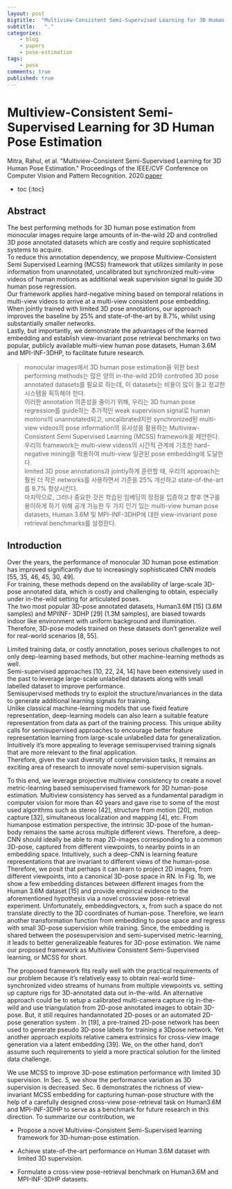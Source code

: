 ```yaml
---
layout: post
bigtitle:  "Multiview-Consistent Semi-Supervised Learning for 3D Human Pose Estimation"
subtitle:   "."
categories:
    - blog
    - papers
    - pose-estimation
tags:
    - pose
comments: true
published: true
---
```




# Multiview-Consistent Semi-Supervised Learning for 3D Human Pose Estimation

Mitra, Rahul, et al. "Multiview-Consistent Semi-Supervised Learning for 3D Human Pose Estimation." Proceedings of the IEEE/CVF Conference on Computer Vision and Pattern Recognition. 2020.[paper](https://openaccess.thecvf.com/content_CVPR_2020/html/Mitra_Multiview-Consistent_Semi-Supervised_Learning_for_3D_Human_Pose_Estimation_CVPR_2020_paper.html)

* toc
{:toc}

## Abstract

The best performing methods for 3D human pose estimation from monocular images require large amounts of in-the-wild 2D and controlled 3D pose annotated datasets which are costly and require sophisticated systems to acquire.  
To reduce this annotation dependency, we propose Multiview-Consistent Semi Supervised Learning (MCSS) framework that utilizes similarity in pose information from unannotated, uncalibrated but synchronized multi-view videos of human motions as additional weak supervision signal to guide 3D human pose regression.  
Our framework applies hard-negative mining based on temporal relations in multi-view videos to arrive at a multi-view consistent pose embedding.  
When jointly trained with limited 3D pose annotations, our approach improves the baseline by 25% and state-of-the-art by 8.7%, whilst using substantially smaller networks.  
Lastly, but importantly, we demonstrate the advantages of the learned embedding and establish view-invariant pose retrieval benchmarks on two popular, publicly available multi-view human pose datasets, Human 3.6M and MPI-INF-3DHP, to facilitate future research.

> monocular images에서 3D human pose estimation을 위한 best performing methods는 많은 양의 in-the-wild 2D와 controlled 3D pose annotated datasets를 필요로 하는데, 이 datasets는 비용이 많이 들고 정교한 시스템을 획득해야 한다.  
이러한 annotation 의존성을 줄이기 위해, 우리는 3D human pose regression를 guide하는 추가적인 weak supervision signal로 human motions의 unannotated되고, uncalibrated지만 synchronized된 multi-view videos의 pose information의 유사성을 활용하는 Multiview-Consistent Semi Supervised Learning (MCSS) framework를 제안한다.  
우리의 framework는 multi-view videos의 시간적 관계에 기초한 hard-negative mining을 적용하여 multi-view 일관된 pose embedding에 도달한다.  
limited 3D pose annotations과 jointly하게 훈련할 때, 우리의 approach는 훨씬 더 작은 networks를 사용하면서 기준을 25% 개선하고 state-of-the-art를 8.7% 향상시킨다.  
마지막으로, 그러나 중요한 것은 학습된 임베딩의 장점을 입증하고 향후 연구를 용이하게 하기 위해 공개 가능한 두 가지 인기 있는 multi-view human pose datasets, Human 3.6M 및 MPI-INF-3DHP에 대한 view-invariant pose retrieval benchmarks를 설정한다.


## Introduction

Over the years, the performance of monocular 3D human pose estimation has improved significantly due to increasingly sophisticated CNN models [55, 35, 46, 45, 30, 49].  
For training, these methods depend on the availability of large-scale 3D-pose annotated data, which is costly and challenging to obtain, especially under in-the-wild setting for articulated poses.  
The two most popular 3D-pose annotated datasets, Human3.6M [15] (3.6M samples) and MPIINF- 3DHP [29] (1.3M samples), are biased towards indoor like environment with uniform background and illumination.  
Therefore, 3D-pose models trained on these datasets don’t generalize well for real-world scenarios [8, 55].


Limited training data, or costly annotation, poses serious challenges to not only deep-learning based methods, but other machine-learning methods as well.  
Semi-supervised approaches [10, 22, 24, 14] have been extensively used in the past to leverage large-scale unlabelled datasets along with small labelled dataset to improve performance.  
Semisupervised methods try to exploit the structure/invariances in the data to generate additional learning signals for training.  
Unlike classical machine-learning models that use fixed feature representation, deep-learning models can also learn a suitable feature representation from data as part of the training process. This unique ability calls for semisupervised approaches to encourage better feature representation learning from large-scale unlabelled data for generalization.  
Intuitively it’s more appealing to leverage semisupervised training signals that are more relevant to the final application.  
Therefore, given the vast diversity of computervision tasks, it remains an exciting area of research to innovate novel semi-supervision signals.

To this end, we leverage projective multiview consistency to create a novel metric-learning based semisupervised framework for 3D human-pose estimation. Multiview consistency has served as a fundamental paradigm in computer vision for more than 40 years and gave rise to some of the most used algorithms such as stereo [42], structure from motion [20], motion capture [32], simultaneous localization and mapping [4], etc. From humanpose estimation perspective, the intrinsic 3D-pose of the human-body remains the same across multiple different views. Therefore, a deep-CNN should ideally be able to map 2D-images corresponding to a common 3D-pose, captured from different viewpoints, to nearby points in an embedding space. Intuitively, such a deep-CNN is learning feature representations that are invariant to different views of the human-pose. Therefore, we posit that perhaps it can learn to project 2D images, from different viewpoints, into a canonical 3D-pose space in RN. In Fig. 1b, we show a few embedding distances between different images from the Human 3.6M dataset [15] and provide empirical evidence to the aforementioned hypothesis via a novel crossview pose-retrieval experiment. Unfortunately, embeddingvectors, x, from such a space do not translate directly to the 3D coordinates of human-pose. Therefore, we learn another transformation function from embedding to pose space and regress with small 3D-pose supervision while training. Since, the embedding is shared between the posesupervision and semi-supervised metric-learning, it leads to better generalizeable features for 3D-pose estimation. We name our proposed framework as Multiview Consistent Semi-Supervised learning, or MCSS for short.

The proposed framework fits really well with the practical requirements of our problem because it’s relatively easy to obtain real-world time-synchronized video streams of humans from multiple viewpoints vs. setting up capture rigs for 3D-annotated data out in-the-wild. An alternative approach could be to setup a calibrated multi-camera capture rig in-the-wild and use triangulation from 2D-pose annotated images to obtain 3D-pose. But, it still requires handannotated 2D-poses or an automated 2D-pose generation system . In [19], a pre-trained 2D-pose network has been used to generate pseudo 3D-pose labels for training a 3Dpose network. Yet another approach exploits relative camera extrinsics for cross-view image generation via a latent embedding [39]. We, on the other hand, don’t assume such requirements to yield a more practical solution for the limited data challenge.

We use MCSS to improve 3D-pose estimation performance with limited 3D supervision. In Sec. 5, we show the performance variation as 3D supervision is decreased. Sec. 6 demonstrates the richness of view-invariant MCSS embedding for capturing human-pose structure with the help of a carefully designed cross-view pose-retrieval task on Human3.6M and MPI-INF-3DHP to serve as a benchmark for future research in this direction. To summarize our contribution, we

+ Propose a novel Multiview-Consistent Semi-Supervised learning framework for 3D-human-pose estimation. 

+ Achieve state-of-the-art performance on Human 3.6M dataset with limited 3D supervision.

+ Formulate a cross-view pose-retrieval benchmark on Human3.6M and MPI-INF-3DHP datasets.

